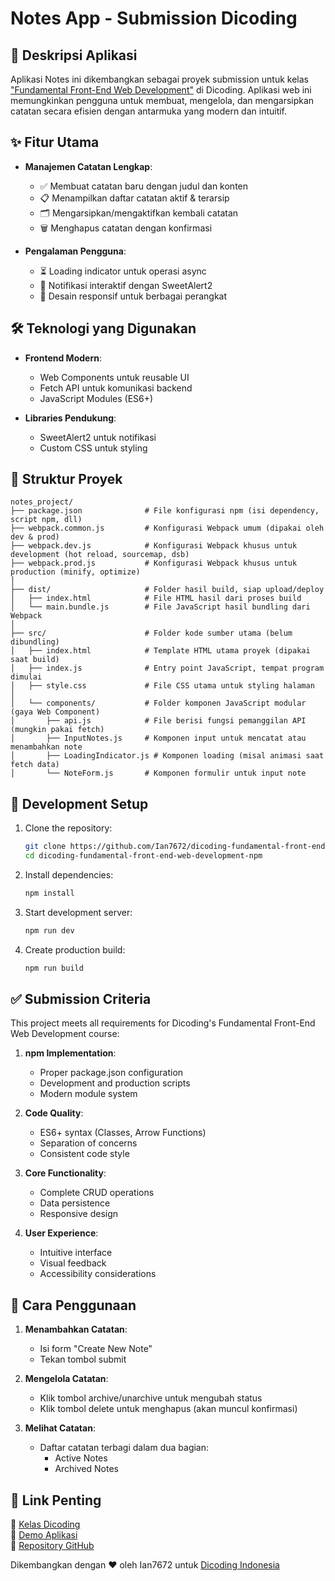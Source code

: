 # Notes App - Submission Dicoding

## 📝 Deskripsi Aplikasi
Aplikasi Notes ini dikembangkan sebagai proyek submission untuk kelas ["Fundamental Front-End Web Development"](https://www.dicoding.com/academies/163) di Dicoding. Aplikasi web ini memungkinkan pengguna untuk membuat, mengelola, dan mengarsipkan catatan secara efisien dengan antarmuka yang modern dan intuitif.

## ✨ Fitur Utama
- **Manajemen Catatan Lengkap**:
  - ✅ Membuat catatan baru dengan judul dan konten
  - 📋 Menampilkan daftar catatan aktif & terarsip
  - 🗂️ Mengarsipkan/mengaktifkan kembali catatan
  - 🗑️ Menghapus catatan dengan konfirmasi

- **Pengalaman Pengguna**:
  - ⏳ Loading indicator untuk operasi async
  - 💫 Notifikasi interaktif dengan SweetAlert2
  - 📱 Desain responsif untuk berbagai perangkat

## 🛠 Teknologi yang Digunakan
- **Frontend Modern**:
  - Web Components untuk reusable UI
  - Fetch API untuk komunikasi backend
  - JavaScript Modules (ES6+)

- **Libraries Pendukung**:
  - SweetAlert2 untuk notifikasi
  - Custom CSS untuk styling

## 📂 Struktur Proyek
```
notes_project/
├── package.json              # File konfigurasi npm (isi dependency, script npm, dll)
├── webpack.common.js         # Konfigurasi Webpack umum (dipakai oleh dev & prod)
├── webpack.dev.js            # Konfigurasi Webpack khusus untuk development (hot reload, sourcemap, dsb)
├── webpack.prod.js           # Konfigurasi Webpack khusus untuk production (minify, optimize)
│
├── dist/                     # Folder hasil build, siap upload/deploy
│   ├── index.html            # File HTML hasil dari proses build
│   └── main.bundle.js        # File JavaScript hasil bundling dari Webpack
│
├── src/                      # Folder kode sumber utama (belum dibundling)
│   ├── index.html            # Template HTML utama proyek (dipakai saat build)
│   ├── index.js              # Entry point JavaScript, tempat program dimulai
│   ├── style.css             # File CSS utama untuk styling halaman
│
│   └── components/           # Folder komponen JavaScript modular (gaya Web Component)
│       ├── api.js            # File berisi fungsi pemanggilan API (mungkin pakai fetch)
│       ├── InputNotes.js     # Komponen input untuk mencatat atau menambahkan note
│       ├── LoadingIndicator.js # Komponen loading (misal animasi saat fetch data)
│       └── NoteForm.js       # Komponen formulir untuk input note

```

## 🔧 Development Setup

1. Clone the repository:
   ```bash
   git clone https://github.com/Ian7672/dicoding-fundamental-front-end-web-development-npm.git
   cd dicoding-fundamental-front-end-web-development-npm
   ```

2. Install dependencies:
   ```bash
   npm install
   ```

3. Start development server:
   ```bash
   npm run dev
   ```

4. Create production build:
   ```bash
   npm run build
   ```

## ✅ Submission Criteria

This project meets all requirements for Dicoding's Fundamental Front-End Web Development course:

1. **npm Implementation**:
   - Proper package.json configuration
   - Development and production scripts
   - Modern module system

2. **Code Quality**:
   - ES6+ syntax (Classes, Arrow Functions)
   - Separation of concerns
   - Consistent code style

3. **Core Functionality**:
   - Complete CRUD operations
   - Data persistence
   - Responsive design

4. **User Experience**:
   - Intuitive interface
   - Visual feedback
   - Accessibility considerations

## 🚀 Cara Penggunaan
1. **Menambahkan Catatan**:
   - Isi form "Create New Note"
   - Tekan tombol submit

2. **Mengelola Catatan**:
   - Klik tombol archive/unarchive untuk mengubah status
   - Klik tombol delete untuk menghapus (akan muncul konfirmasi)

3. **Melihat Catatan**:
   - Daftar catatan terbagi dalam dua bagian:
     - Active Notes
     - Archived Notes

## 🔗 Link Penting
🔗 [Kelas Dicoding](https://www.dicoding.com/academies/163)  
🔗 [Demo Aplikasi](https://your-demo-link.com)  
🔗 [Repository GitHub](https://github.com/yourusername/dicoding-fundamental-front-end-web-development-npm)

Dikembangkan dengan ❤️ oleh Ian7672 untuk [Dicoding Indonesia](https://www.dicoding.com)